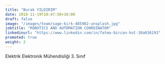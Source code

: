 ```yaml
---
title: "Burak YILDIRIM"
date: 2018-11-19T10:47:58+10:00
draft: false
image: "/images/team/sage-kirk-485982-unsplash.jpg"
jobtitle: "ROBOTICS AND AUTOMATION COORDINATOR"
linkedinurl: "https://www.linkedin.com/in/fatma-bircan-kut-10a036193"
promoted: true
weight: 2
---
```


Elektrik Elektronik Mühendisliği 3. Sınıf
